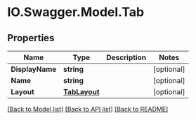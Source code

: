 # IO.Swagger.Model.Tab
## Properties

Name | Type | Description | Notes
------------ | ------------- | ------------- | -------------
**DisplayName** | **string** |  | [optional] 
**Name** | **string** |  | [optional] 
**Layout** | [**TabLayout**](TabLayout.md) |  | [optional] 

[[Back to Model list]](../README.md#documentation-for-models) [[Back to API list]](../README.md#documentation-for-api-endpoints) [[Back to README]](../README.md)

